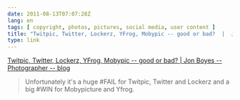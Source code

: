 ```yaml
---
date: 2011-08-13T07:07:28Z
lang: en
tags: [ copyright, photos, pictures, social media, user content ]
title: "Twitpic, Twitter, Lockerz, YFrog, Mobypic -- good or bad?  |  Jon Boyes -- Photographer -- blog"
type: link
---
```


[Twitpic, Twitter, Lockerz, YFrog, Mobypic -- good or bad?  |  Jon Boyes
-- Photographer --
blog](http://www.jonboyes.com/blog/comment/twitpic-twitter-lockerz-yfrog-mobypic-good-or-bad/)

> Unfortunately it's a huge #FAIL for Twitpic, Twitter and Lockerz and a
> big #WIN for Mobypicture and Yfrog.

